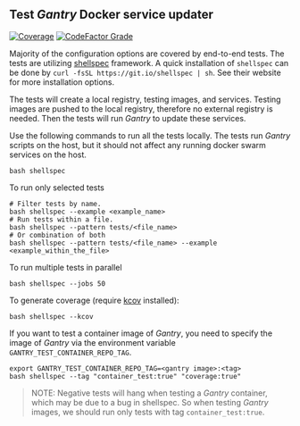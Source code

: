 ## Test *Gantry* Docker service updater

[![Coverage](https://img.shields.io/codecov/c/github/shizunge/gantry.svg?token=47MWUJOH4Q&label=Coverage&logo=Codecov)](https://codecov.io/gh/shizunge/gantry)
[![CodeFactor Grade](https://img.shields.io/codefactor/grade/github/shizunge/gantry?label=CodeFactor&logo=CodeFactor)](https://www.codefactor.io/repository/github/shizunge/gantry)

Majority of the configuration options are covered by end-to-end tests. The tests are utilizing [shellspec](https://github.com/shellspec/shellspec) framework. A quick installation of `shellspec` can be done by `curl -fsSL https://git.io/shellspec | sh`. See their website for more installation options.

The tests will create a local registry, testing images, and services. Testing images are pushed to the local registry, therefore no external registry is needed. Then the tests will run *Gantry* to update these services.

Use the following commands to run all the tests locally. The tests run *Gantry* scripts on the host, but it should not affect any running docker swarm services on the host.
```
bash shellspec
```

To run only selected tests
```
# Filter tests by name.
bash shellspec --example <example_name>
# Run tests within a file.
bash shellspec --pattern tests/<file_name>
# Or combination of both
bash shellspec --pattern tests/<file_name> --example <example_within_the_file>
```

To run multiple tests in parallel
```
bash shellspec --jobs 50
```

To generate coverage (require [kcov](https://github.com/SimonKagstrom/kcov) installed):
```
bash shellspec --kcov
```

If you want to test a container image of *Gantry*, you need to specify the image of *Gantry* via the environment variable `GANTRY_TEST_CONTAINER_REPO_TAG`.
```
export GANTRY_TEST_CONTAINER_REPO_TAG=<gantry image>:<tag>
bash shellspec --tag "container_test:true" "coverage:true"
```

> NOTE: Negative tests will hang when testing a *Gantry* container, which may be due to a bug in shellspec. So when testing *Gantry* images, we should run only tests with tag `container_test:true`.

